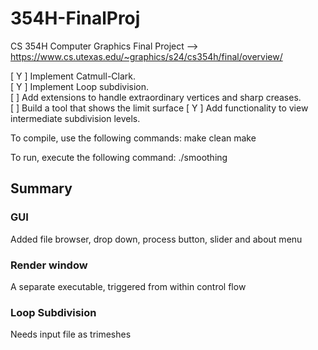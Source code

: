# 354H-FinalProj
CS 354H Computer Graphics Final Project --> https://www.cs.utexas.edu/~graphics/s24/cs354h/final/overview/

[ Y ] Implement Catmull-Clark.\
[ Y ] Implement Loop subdivision.\
[ ] Add extensions to handle extraordinary vertices and sharp creases.\
[ ] Build a tool that shows the limit surface
[ Y ] Add functionality to view intermediate subdivision levels.

To compile, use the following commands:
make clean
make

To run, execute the following command:
./smoothing

## Summary
### GUI
Added file browser, drop down, process button, slider and about menu
### Render window
A separate executable, triggered from within control flow
### Loop Subdivision
Needs input file as trimeshes
